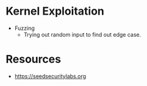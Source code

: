 # Kernel Exploitation

- Fuzzing 
    - Trying out random input to find out edge case.

# Resources
- https://seedsecuritylabs.org